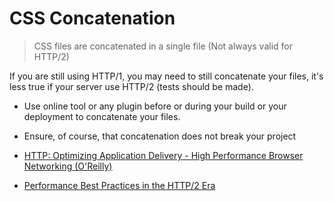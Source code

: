 # CSS Concatenation

> CSS files are concatenated in a single file (Not always valid for HTTP/2)

If you are still using HTTP/1, you may need to still concatenate your files, it's less true if your server use HTTP/2 (tests should be made).

- Use online tool or any plugin before or during your build or your deployment to concatenate your files.
- Ensure, of course, that concatenation does not break your project

- [HTTP: Optimizing Application Delivery - High Performance Browser Networking (O'Reilly)](https://hpbn.co/optimizing-application-delivery/#optimizing-for-http2)
- [Performance Best Practices in the HTTP/2 Era](https://deliciousbrains.com/performance-best-practices-http2/)